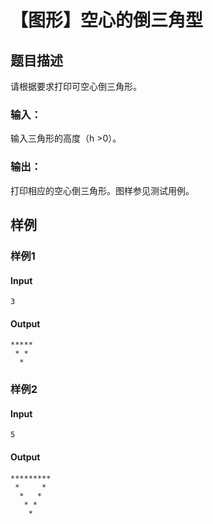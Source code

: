 # 【图形】空心的倒三角型

## 题目描述

  请根据要求打印可空心倒三角形。

### 输入：

  输入三角形的高度（h >0）。

### 输出：

  打印相应的空心倒三角形。图样参见测试用例。

## 样例

### 样例1

#### Input

```
3
```

#### Output

```
*****
 * *
  *
```

### 样例2

#### Input

```
5
```

#### Output

```
*********
 *     *
  *   *
   * *
    *
```

